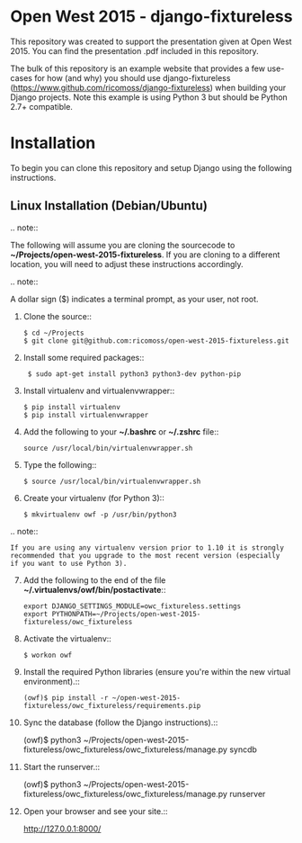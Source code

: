 Open West 2015 - django-fixtureless
===================================

This repository was created to support the presentation given at Open West 2015.  You can find the presentation .pdf included in this repository.

The bulk of this repository is an example website that provides a few use-cases for how (and why) you should use django-fixtureless (https://www.github.com/ricomoss/django-fixtureless) when building your Django projects.  Note this example is using Python 3 but should be Python 2.7+ compatible.

Installation
============

To begin you can clone this repository and setup Django using the following instructions.

Linux Installation (Debian/Ubuntu)
----------------------------------

.. note::

   The following will assume you are cloning the sourcecode to **~/Projects/open-west-2015-fixtureless**.  If you are cloning to a different location, you will need to adjust these instructions accordingly.

.. note::

   A dollar sign ($) indicates a terminal prompt, as your user, not root.

1.  Clone the source::

        $ cd ~/Projects
        $ git clone git@github.com:ricomoss/open-west-2015-fixtureless.git

2. Install some required packages::

        $ sudo apt-get install python3 python3-dev python-pip

3.  Install virtualenv and virtualenvwrapper::

        $ pip install virtualenv
        $ pip install virtualenvwrapper

4.  Add the following to your **~/.bashrc** or **~/.zshrc** file::

        source /usr/local/bin/virtualenvwrapper.sh

5.  Type the following::

        $ source /usr/local/bin/virtualenvwrapper.sh

6.  Create your virtualenv (for Python 3)::

        $ mkvirtualenv owf -p /usr/bin/python3


.. note::

    If you are using any virtualenv version prior to 1.10 it is strongly
    recommended that you upgrade to the most recent version (especially
    if you want to use Python 3).

7.  Add the following to the end of the file
    **~/.virtualenvs/owf/bin/postactivate**::

        export DJANGO_SETTINGS_MODULE=owc_fixtureless.settings
        export PYTHONPATH=~/Projects/open-west-2015-fixtureless/owc_fixtureless

8.  Activate the virtualenv::

        $ workon owf

9.  Install the required Python libraries (ensure you're within the new virtual environment).::

        (owf)$ pip install -r ~/open-west-2015-fixtureless/owc_fixtureless/requirements.pip

10.  Sync the database (follow the Django instructions).::

        (owf)$ python3 ~/Projects/open-west-2015-fixtureless/owc_fixtureless/owc_fixtureless/manage.py syncdb
        
11.  Start the runserver.::

        (owf)$ python3 ~/Projects/open-west-2015-fixtureless/owc_fixtureless/owc_fixtureless/manage.py runserver
        
12.  Open your browser and see your site.::

        http://127.0.0.1:8000/
